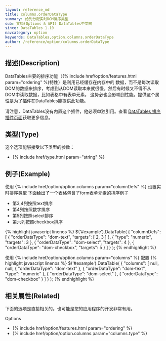 ```yaml
---
layout: reference_md
title: columns.orderDataType
summary: 给列分配实时DOM排序类型
sub: 文档(Options & API) DataTables中文网
since: DataTables 1.10
navcategory: option
keywords: DataTables,option,columns.orderDataType
author: /reference/option/columns.orderDataType
---
```


## 描述(Description)
DataTables主要的排序功能（{% include href/option/features.html param="ordering" %}特性）是利用已经缓存在内存中的
数据，而不是每次读取DOM的数据来排序，考虑到从DOM读取本来就很慢。然后有时候又不得不从DOM中读取数据，比如表格中有表单元素，
这势必也会影响到性能。提供这个属性是为了插件在DataTables能提供此功能。

请注意，DataTables没有内置这个插件，他必须单独引用。查看 [DataTables 排序插件页面](https://datatables.net/plug-ins/sorting)获取更多信息。

## 类型(Type)
这个选项能够接受以下类型的参数：

- {% include href/type.html param="string" %}

## 例子(Example)
使用 {% include href/option/option.columns param="columnDefs" %} 设置实时排序类型
下面给出了一个表格包含了form表单元素的排序例子

- 第3,4列按照text排序
- 第4列按照数字排序
- 第5列按照select排序
- 第六列按照checkbox排序

{% highlight javascript linenos %}
$('#example').DataTable( {
   "columnDefs": [
       { "orderDataType": "dom-text", "targets": [ 2, 3 ] },
       { "type": "numeric", "targets": 3 },
       { "orderDataType": "dom-select", "targets": 4 },
       { "orderDataType": "dom-checkbox", "targets": 5 }
     ]
} );
{% endhighlight %}

使用 {% include href/option/option.columns param="columns" %} 配置
{% highlight javascript linenos %}
$('#example').DataTable( {
     "columns": [
        null,
        null,
        { "orderDataType": "dom-text" },
        { "orderDataType": "dom-text", "type": "numeric" },
        { "orderDataType": "dom-select" },
        { "orderDataType": "dom-checkbox" }
      ]
} );
{% endhighlight %}

## 相关属性(Related)
下面的选项是直接相关的，也可能是您的应用程序的开发非常有用。

Options

- {% include href/option/features.html param="ordering" %}
- {% include href/option/option.columns param="columns.type" %}



